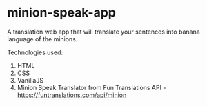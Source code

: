 # minion-speak-app
A translation web app that will translate your sentences into banana language of the minions.

Technologies used:
1. HTML
2. CSS
3. VanillaJS
4. Minion Speak Translator from Fun Translations API - https://funtranslations.com/api/minion
